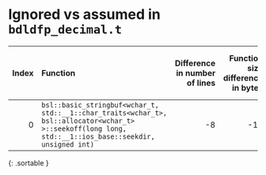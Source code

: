 # Ignored vs assumed in `bdldfp_decimal.t`

<script src="../sorttable.js"></script>
|   Index | Function                                                                                                                                                 |   Difference in number of lines |   Function size difference in bytes | Disassembly                                                             |   Number of lines in assumed build | Number of bytes in assumed build   |   Number of lines in ignored build | Number of bytes in ignored build   |
|--------:|:---------------------------------------------------------------------------------------------------------------------------------------------------------|--------------------------------:|------------------------------------:|:------------------------------------------------------------------------|-----------------------------------:|:-----------------------------------|-----------------------------------:|:-----------------------------------|
|       0 | `bsl::basic_stringbuf<wchar_t, std::__1::char_traits<wchar_t>, bsl::allocator<wchar_t> >::seekoff(long long, std::__1::ios_base::seekdir, unsigned int)` |                              -8 |                                 -16 | [Assumed](0.assume.s.txt), [Ignored](0.none.s.txt), [Diff](0.diff.html) |                                576 | 4,714,240                          |                                592 | 4,714,256                          |
{: .sortable }
